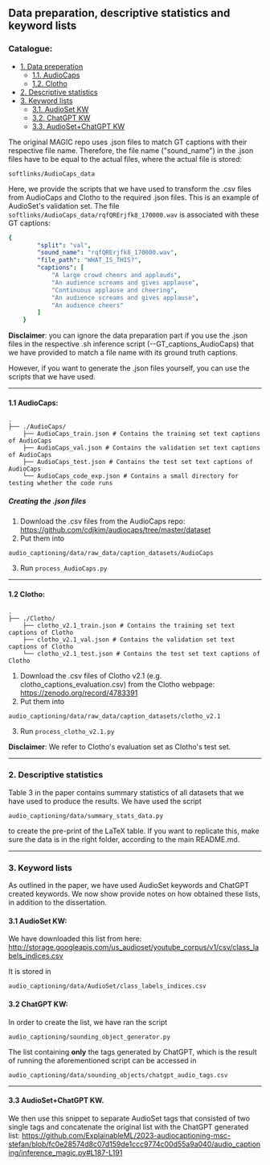 ## Data preparation, descriptive statistics and keyword lists

### Catalogue:
* <a href='#data_prep'>1. Data preperation</a>
    * <a href='#audiocaps'>1.1. AudioCaps</a>
    * <a href='#clotho'>1.2. Clotho</a>
* <a href='#summary_stats'>2. Descriptive statistics</a>
* <a href='#keyword_lists'>3. Keyword lists</a>
    * <a href='#AudioSet'>3.1. AudioSet KW</a>
    * <a href='#CGPT'>3.2. ChatGPT KW</a>
    * <a href='#Audioset+CGPT'>3.3. AudioSet+ChatGPT KW</a>


        


The original MAGIC repo uses .json files to match GT captions with their respective file name. Therefore, the file name ("sound_name") in the .json files have to be equal to the actual files, where the actual file is stored:

```
softlinks/AudioCaps_data
```

Here, we provide the scripts that we have used to transform the .csv files from AudioCaps and Clotho to the required .json files. This is an example of AudioSet's validation set. The file ```softlinks/AudioCaps_data/rqfQRErjfk8_170000.wav``` is associated with these GT captions:
```yaml
{
        "split": "val",
        "sound_name": "rqfQRErjfk8_170000.wav",
        "file_path": "WHAT_IS_THIS?",
        "captions": [
            "A large crowd cheers and applauds",
            "An audience screams and gives applause",
            "Continuous applause and cheering",
            "An audience screams and gives applause",
            "An audience cheers"
        ]
    }
```


<span id='data_prep'/>

**Disclaimer**: you can ignore the data preparation part if you use the .json files in the respective .sh inference script (--GT_captions_AudioCaps) that we have provided to match a file name with its ground truth captions. 

However, if you want to generate the .json files yourself, you can use the scripts that we have used.

****
<span id='audiocaps'/>

#### 1.1 AudioCaps:
    .
    ├── ./AudioCaps/                    
        ├── AudioCaps_train.json # Contains the training set text captions of AudioCaps
        ├── AudioCaps_val.json # Contains the validation set text captions of AudioCaps
        ├── AudioCaps_test.json # Contains the test set text captions of AudioCaps
        └── AudioCaps_code_exp.json # Contains a small directory for testing whether the code runs
     
##### Creating the .json files

1. Download the .csv files from the AudioCaps repo: https://github.com/cdjkim/audiocaps/tree/master/dataset
2. Put them into 

```
audio_captioning/data/raw_data/caption_datasets/AudioCaps
```
3. Run ```process_AudioCaps.py```


****

<span id='clotho'/>

#### 1.2 Clotho:

    .
    ├── ./Clotho/                    
        ├── clotho_v2.1_train.json # Contains the training set text captions of Clotho
        ├── clotho_v2.1_val.json # Contains the validation set text captions of Clotho
        └── clotho_v2.1_test.json # Contains the test set text captions of Clotho
        

1. Download the .csv files of Clotho v2.1 (e.g. clotho_captions_evaluation.csv) from the Clotho webpage: https://zenodo.org/record/4783391
2. Put them into
```
audio_captioning/data/raw_data/caption_datasets/clotho_v2.1
```
3. Run ```process_clotho_v2.1.py```

**Disclaimer**: We refer to Clotho's evaluation set as Clotho's test set.

****
<span id='summary_stats'/> 

### 2. Descriptive statistics

Table 3 in the paper contains summary statistics of all datasets that we have used to produce the results. We have used the script 
```
audio_captioning/data/summary_stats_data.py
```
to create the pre-print of the LaTeX table. If you want to replicate this, make sure the data is in the right folder, according to the main README.md. 

****
<span id='keyword_lists'/> 

### 3. Keyword lists

As outlined in the paper, we have used AudioSet keywords and ChatGPT created keywords. We now show provide notes on how obtained these lists, in addition to the dissertation.

<span id='AudioSet'/> 

#### 3.1 AudioSet KW:

We have downloaded this list from here:
http://storage.googleapis.com/us_audioset/youtube_corpus/v1/csv/class_labels_indices.csv

It is stored in 

```
audio_captioning/data/AudioSet/class_labels_indices.csv
```


<span id='CGPT'/> 

#### 3.2 ChatGPT KW:

In order to create the list, we have ran the script

```
audio_captioning/sounding_object_generator.py
```

The list containing **only** the tags generated by ChatGPT, which is the result of running the aforementioned script can be accessed in 

```
audio_captioning/data/sounding_objects/chatgpt_audio_tags.csv
```

**** 

<span id='Audioset+CGPT'/> 

#### 3.3 AudioSet+ChatGPT KW.

We then use this snippet to separate AudioSet tags that consisted of two single tags and concatenate the original list with the ChatGPT generated list: 
https://github.com/ExplainableML/2023-audiocaptioning-msc-stefan/blob/fc0e28574d8c07d159de1ccc9774c00d55a9a040/audio_captioning/inference_magic.py#L187-L191

